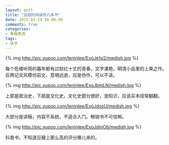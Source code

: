 ```yaml
---
layout: post
title: "这段时间读的几本书"
date: 2015-03-29 16:00:00
comments: true
categories:
- 青梅煮酒
tags:
- 读书
---
```


{% img http://pic.yupoo.com/leninlee/ExoJe1q2/medish.jpg %}

每个危楼听雨的暮年都有过软红十丈的青春。文字凄艳，明清小品里的上乘之作。后两记文风模仿前文，意境远逊，应是伪作，可以不读。

{% img http://pic.yupoo.com/leninlee/ExoJbmLN/medish.jpg %}

上部是政治史，下部是文化史。文化史部分很好，涨知识，应该买本经常翻翻。

{% img http://pic.yupoo.com/leninlee/ExoJdozU/medish.jpg %}

大部分是讲稿，内容不系统，不适合入门。畅销书不可信啊。

{% img http://pic.yupoo.com/leninlee/ExoJdmOb/medish.jpg %}

科普书，不知道豆瓣上那么高的评分哪儿来的。
